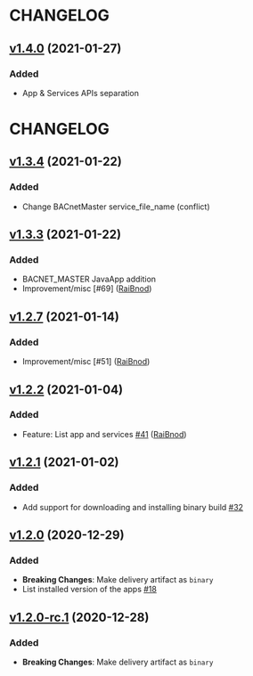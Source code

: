 # CHANGELOG

## [v1.4.0](https://github.com/NubeIO/rubix-service/tree/v1.3.3) (2021-01-27)

### Added

- App & Services APIs separation

# CHANGELOG

## [v1.3.4](https://github.com/NubeIO/rubix-service/tree/v1.3.3) (2021-01-22)

### Added

- Change BACnetMaster service_file_name (conflict)

## [v1.3.3](https://github.com/NubeIO/rubix-service/tree/v1.3.3) (2021-01-22)

### Added

- BACNET_MASTER JavaApp addition
- Improvement/misc [\#69] ([RaiBnod](https://github.com/RaiBnod))

## [v1.2.7](https://github.com/NubeIO/rubix-service/tree/v1.2.2) (2021-01-14)

### Added

- Improvement/misc [\#51] ([RaiBnod](https://github.com/RaiBnod))


## [v1.2.2](https://github.com/NubeIO/rubix-service/tree/v1.2.2) (2021-01-04)

### Added

- Feature: List app and services [\#41](https://github.com/NubeIO/rubix-service/pull/41) ([RaiBnod](https://github.com/RaiBnod))

## [v1.2.1](https://github.com/NubeIO/rubix-service/tree/v1.2.1) (2021-01-02)

### Added

- Add support for downloading and installing binary build [\#32](https://github.com/NubeIO/rubix-service/issues/32)

## [v1.2.0](https://github.com/NubeIO/rubix-service/tree/v1.2.0) (2020-12-29)

### Added

- **Breaking Changes**: Make delivery artifact as `binary`
- List installed version of the apps [#18](https://github.com/NubeIO/rubix-service/issues/18)

## [v1.2.0-rc.1](https://github.com/NubeIO/rubix-service/tree/v1.2.0-rc.1) (2020-12-28)

### Added

- **Breaking Changes**: Make delivery artifact as `binary`

